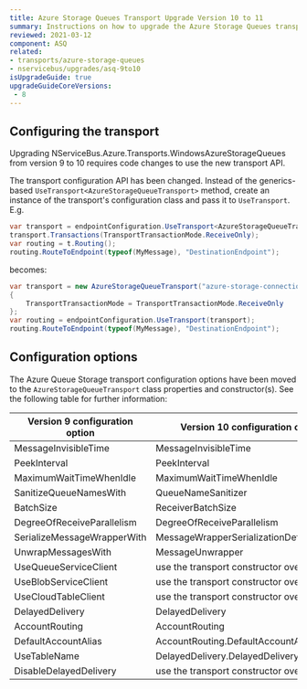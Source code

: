 ```yaml
---
title: Azure Storage Queues Transport Upgrade Version 10 to 11
summary: Instructions on how to upgrade the Azure Storage Queues transport from version 10 to 11.
reviewed: 2021-03-12
component: ASQ
related:
- transports/azure-storage-queues
- nservicebus/upgrades/asq-9to10
isUpgradeGuide: true
upgradeGuideCoreVersions:
 - 8
---
```


## Configuring the transport

Upgrading NServiceBus.Azure.Transports.WindowsAzureStorageQueues from version 9 to 10 requires code changes to use the new transport API.

The transport configuration API has been changed. Instead of the generics-based `UseTransport<AzureStorageQueueTransport>` method, create an instance of the transport's configuration class and pass it to `UseTransport`. E.g.

```csharp
var transport = endpointConfiguration.UseTransport<AzureStorageQueueTransport>();
transport.Transactions(TransportTransactionMode.ReceiveOnly);
var routing = t.Routing();
routing.RouteToEndpoint(typeof(MyMessage), "DestinationEndpoint");
```

becomes:

```csharp
var transport = new AzureStorageQueueTransport("azure-storage-connection-string")
{
    TransportTransactionMode = TransportTransactionMode.ReceiveOnly
};
var routing = endpointConfiguration.UseTransport(transport);
routing.RouteToEndpoint(typeof(MyMessage), "DestinationEndpoint");
```

## Configuration options

The Azure Queue Storage transport configuration options have been moved to the `AzureStorageQueueTransport` class properties and constructor(s). See the following table for further information:

| Version 9 configuration option                        | Version 10 configuration option          |
| ----------------------------------------------------- | -----------------------------------------|
| MessageInvisibleTime                                  | MessageInvisibleTime                     |
| PeekInterval                                          | PeekInterval                             |
| MaximumWaitTimeWhenIdle                               | MaximumWaitTimeWhenIdle                  |
| SanitizeQueueNamesWith                                | QueueNameSanitizer                       |
| BatchSize                                             | ReceiverBatchSize                        |
| DegreeOfReceiveParallelism                            | DegreeOfReceiveParallelism               |
| SerializeMessageWrapperWith<TSerializationDefinition> | MessageWrapperSerializationDefinition    |
| UnwrapMessagesWith                                    | MessageUnwrapper                         |
| UseQueueServiceClient                                 | use the transport constructor overload   |
| UseBlobServiceClient                                  | use the transport constructor overload   |
| UseCloudTableClient                                   | use the transport constructor overload   |
| DelayedDelivery                                       | DelayedDelivery                          |
| AccountRouting                                        | AccountRouting                           |
| DefaultAccountAlias                                   | AccountRouting.DefaultAccountAlias       |
| UseTableName                                          | DelayedDelivery.DelayedDeliveryTableName |
| DisableDelayedDelivery                                | use the transport constructor overload   |